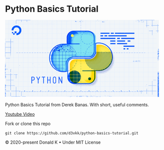 # Python Basics Tutorial

![Dart Bird](https://github.com/d3vkk/python-basics-tutorial/blob/master/python.png)

Python Basics Tutorial from Derek Banas. With short, useful comments.

[Youtube Video](https://www.youtube.com/watch?v=H1elmMBnykA)

Fork or clone this repo
```
git clone https://github.com/d3vkk/python-basics-tutorial.git
```

© 2020-present Donald K • Under MIT License
